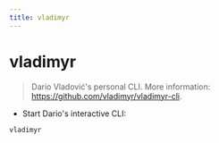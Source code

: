 ```yaml
---
title: vladimyr
---
```

# vladimyr

> Dario Vladović's personal CLI.
> More information: <https://github.com/vladimyr/vladimyr-cli>.

- Start Dario's interactive CLI:

`vladimyr`
